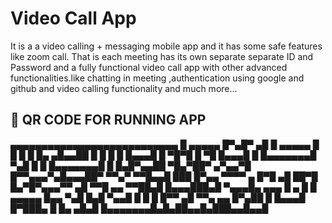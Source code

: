 # Video Call App

It is a a video calling + messaging mobile app and it has some safe features like zoom call.
That is each meeting has its own separate separate ID and Password and a fully functional 
video call app with other advanced functionalities.like chatting in meeting ,authentication
using google and github and video calling functionality and much more...

## 🚀 QR CODE FOR RUNNING APP
▄▄▄▄▄▄▄▄▄▄▄▄▄▄▄▄▄▄▄▄▄▄▄▄▄▄▄
█ ▄▄▄▄▄ █▀▄█▀ ▄█  █ ▄▄▄▄▄ █
█ █   █ █▄   ▄█▄▄██ █   █ █
█ █▄▄▄█ █ ▀█▀█ █ ▀█ █▄▄▄█ █
█▄▄▄▄▄▄▄█ ▀▄█ █ █ █▄▄▄▄▄▄▄█
█  █▄█▀▄▄██ ▀█▄▀██▀  ▄▀▄▄▀█
█▀▀▄▄▄▀▄█▄▄▄██▀ ▀▀▄▀ ▀▀█▄▄█
███ █▀▄▄ ▀▀▀▀ ▄ █▀█ ▄█ ██▀█
█▄▀█▀▄▄▄▀▀ ▄█ ▀▀█ ▄▄ ▀▀██▄█
█▄▄▄███▄█ ▀▄▄▄█▄  ▄▄▄ █ ▄ █
█ ▄▄▄▄▄ █▄▄ ▀▄█   █▄█  ▀▄▄█
█ █   █ █▀▀ ▄█ ▀▀▄ ▄▄ █▀▄██
█ █▄▄▄█ █▀███▄  █  █▄  ▄█▄█
█▄▄▄▄▄▄▄█▄█▄██▄▄█▄███▄▄█▄▄█
